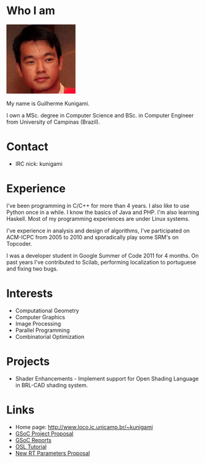 # Who I am

![](img/Kunigami_profile.png)

My name is Guilherme Kunigami.

I own a MSc. degree in Computer Science and BSc. in Computer Engineer
from University of Campinas (Brazil).

# Contact

-   IRC nick: kunigami

# Experience

I've been programming in C/C++ for more than 4 years. I also like to use
Python once in a while. I know the basics of Java and PHP. I'm also
learning Haskell. Most of my programming experiences are under Linux
systems.

I've experience in analysis and design of algorithms, I've participated
on ACM-ICPC from 2005 to 2010 and sporadically play some SRM's on
Topcoder.

I was a developer student in Google Summer of Code 2011 for 4 months. On
past years I've contributed to Scilab, performing localization to
portuguese and fixing two bugs.

# Interests

-   Computational Geometry
-   Computer Graphics
-   Image Processing
-   Parallel Programming
-   Combinatorial Optimization

# Projects

-   Shader Enhancements - Implement support for Open Shading Language in
    BRL-CAD shading system.

# Links

-   Home page: <http://www.loco.ic.unicamp.br/~kunigami>
-   [GSoC Project Proposal](Kunigami/GSoc2011/Proposal.md)
-   [GSoC Reports](Kunigami/GSoc2011/Reports.md)
-   [OSL Tutorial](Kunigami/GSoc2011/OSL_Tutorial.md)
-   [New RT Parameters
    Proposal](Kunigami/GSoc2011/RT_Parameters_Proposal.md)

